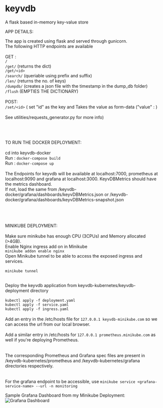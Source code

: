 # keyvdb
A flask based in-memory key-value store


APP DETAILS:

The app is created using flask and served through gunicorn.<br>
The following HTTP endpoints are available <br> <br>
GET : <br>
      ```/```  <br>
      ```/get/```   (returns the dict)<br> 
      ```/get/<id>``` <br>
      ```/search/```   (queriable using prefix and suffix)<br> 
      ```/len/```   (returns the no. of keys)<br>
      ```/dumpdb/```   (creates a json file with the timestamp in the dump_db folder)<br>
      ```/flush```    (EMPTIES THE DICTIONARY)<br>
  <br>
POST: <br> 
      ```/set/<id>``` ( set "id" as the key and Takes the value as form-data ("value" : <value>) <br><br>
  See utilities/requests_generator.py for more info)<br><br><br><br>
  
 
  
TO RUN THE DOCKER DEPLOYMENT:<br>
  <br>
  cd into keyvdb-docker<br>
  Run : ``` docker-compose build ```<br>
  Run : ``` docker-compose up ```<br>
  <br>
  The Endpoints for keyvdb will be available at localhost:7000, prometheus at localhost:9090 and grafana at localhost:3000. KeyvDBMetrics should have the metrics dashboard. <br>
  If not, load the same from /keyvdb-docker/grafana/dashboards/keyvDBMetrics.json or /keyvdb-docker/grafana/dashboards/keyvDBMetrics-snapshot.json<br>
  <br>
  <br>
  <br>
  <br>
  MINIKUBE DEPLOYMENT:<br>
  <br>
  Make sure minikube has enough CPU (3CPUs) and Memory allocated (>4GB).<br>
  Enable Nginx ingress add on in Minikube<br>
  ``` minikube addon enable nginx ```<br>
  Open Minikube tunnel to be able to access the exposed ingress and services.<br><br>
``` minikube tunnel ```<br><br>
  
  Deploy the keyvdb application from keyvdb-kubernetes/keyvdb-deployment directory<br>
<br>
``` kubectl apply -f deployment.yaml ```<br>
```kubectl apply -f service.yaml```<br>
```kubectl apply -f ingress.yaml ```<br>
  <br>
 Add an entry in the /etc/hosts file for ```127.0.0.1 keyvdb-minikube.com``` so we can access the url from our local browser.<br>
  <br>
 Add a similar entry in /etc/hosts for ```127.0.0.1 prometheus.minikube.com``` as well if you're deploying Prometheus.<br>
  <br>
  <br>
 The corresponding Prometheus and Grafana spec files are present in /keyvdb-kubernetes/prometheus and /keyvdb-kubernetes/grafana directories respectively.<br>
  <br>
  <br>
  For the grafana endpoint to be accessible, use ```minikube service <grafana-service-name> --url -n monitoring```<br>


  Sample Grafana Dashboard from my Minikube Deployment: <br>
![Grafana Dashboard](https://github.com/Rama-13/keyvdb/blob/222b6ae295b336f838ea799cd4da9a6998138e70/grafana-dashboard.png)
